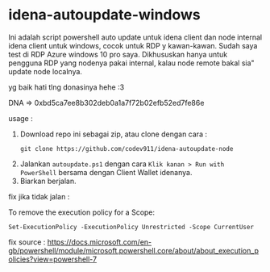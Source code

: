 # idena-autoupdate-windows
Ini adalah script powershell auto update untuk idena client dan node internal idena client untuk windows, cocok untuk RDP y kawan-kawan. Sudah saya test di RDP Azure windows 10 pro saya. Dikhususkan hanya untuk pengguna RDP yang nodenya pakai internal, kalau node remote bakal sia" update node localnya.

yg baik hati tlng donasinya hehe :3

DNA => 0xbd5ca7ee8b302deb0a1a7f72b02efb52ed7fe86e

usage :

1. Download repo ini sebagai zip, atau clone dengan cara :
    ```
    git clone https://github.com/codev911/idena-autoupdate-node
    ```
2. Jalankan `autoupdate.ps1` dengan cara `Klik kanan > Run with PowerShell` bersama dengan Client Wallet idenanya.
3. Biarkan berjalan.

fix jika tidak jalan :

To remove the execution policy for a Scope:
```
Set-ExecutionPolicy -ExecutionPolicy Unrestricted -Scope CurrentUser
```
fix source : https://docs.microsoft.com/en-gb/powershell/module/microsoft.powershell.core/about/about_execution_policies?view=powershell-7
